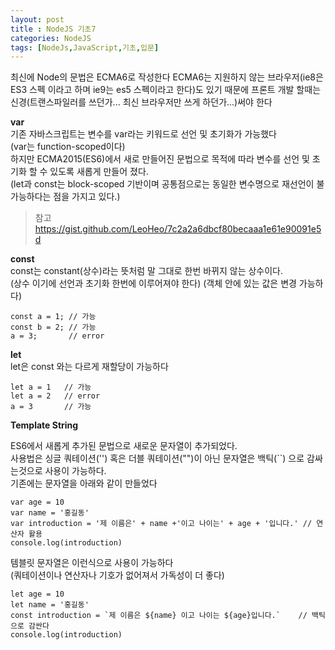 ```yaml
---
layout: post
title : NodeJS 기초7
categories: NodeJS
tags: [NodeJs,JavaScript,기초,입문]
---
```


최신에 Node의 문법은 ECMA6로 작성한다 ECMA6는 지원하지 않는 브라우저(ie8은 ES3 스펙 이라고 하며 ie9는 es5 스펙이라고 한다)도 있기 때문에 프론트 개발 할때는 신경(트랜스파일러를 쓰던가... 최신 브라우저만 쓰게 하던가...)써야 한다

**var**   
기존 자바스크립트는 변수를 var라는 키워드로 선언 및 초기화가 가능했다    
(var는 function-scoped이다)   
하지만 ECMA2015(ES6)에서 새로 만들어진 문법으로 목적에 따라 변수를 선언 및 초기화 할 수 있도록 새롭게 만들어 졌다.  
(let과 const는 block-scoped 기반이며 공통점으로는 동일한 변수명으로 재선언이 불가능하다는 점을 가지고 있다.)   

> 참고 https://gist.github.com/LeoHeo/7c2a2a6dbcf80becaaa1e61e90091e5d

**const**   
const는 constant(상수)라는 뜻처럼 말 그대로 한번 바뀌지 않는 상수이다.   
(상수 이기에 선언과 초기화 한번에 이루어져야 한다) 
(객체 안에 있는 값은 변경 가능하다)  

    const a = 1; // 가능
    const b = 2; // 가능
    a = 3;       // error 

**let**   
let은 const 와는 다르게 재할당이 가능하다 

    let a = 1   // 가능
    let a = 2   // error
    a = 3       // 가능

**Template String**   

ES6에서 새롭게 추가된 문법으로 새로운 문자열이 추가되었다.   
사용법은 싱글 쿼테이션('') 혹은 더블 쿼테이션("")이 아닌 문자열은 백틱(``) 으로 감싸는것으로 사용이 가능하다.   
기존에는 문자열을 아래와 같이 만들었다 

    var age = 10
    var name = '홍길동'
    var introduction = '제 이름은' + name +'이고 나이는' + age + '입니다.' // 연산자 활용
    console.log(introduction)

템블릿 문자열은 이런식으로 사용이 가능하다   
(쿼테이션이나 연산자나 기호가 없어져서 가독성이 더 좋다)

    let age = 10
    let name = '홍길동'
    const introduction = `제 이름은 ${name} 이고 나이는 ${age}입니다.`    // 백틱으로 감싼다
    console.log(introduction)











